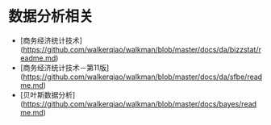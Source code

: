 数据分析相关
=======================

 * [商务经济统计技术] (https://github.com/walkerqiao/walkman/blob/master/docs/da/bizzstat/readme.md)
 * [商务经济统计技术－第11版] (https://github.com/walkerqiao/walkman/blob/master/docs/da/sfbe/readme.md)
 * [贝叶斯数据分析] (https://github.com/walkerqiao/walkman/blob/master/docs/bayes/readme.md)
